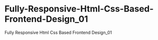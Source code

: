 # Fully-Responsive-Html-Css-Based-Frontend-Design_01
Fully Responsive Html Css Based Frontend Design_01
